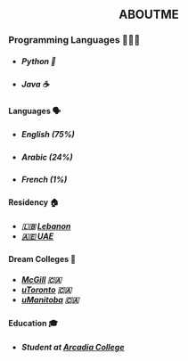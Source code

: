 <body><center><h2>ABOUTME</h2></center></body>
<h3>Programming Languages 👨🏻‍💻 </h3>
<ul><li><h5>Python 🐍</h5></li><li><h5>Java ☕</h5></li></ul>
<h4>Languages 🗣 </h4>
<ul><li><h5>English (75%)</h5></li></ul>
<ul><li><h5>Arabic (24%)</h5></li></ul>
<ul><li><h5>French (1%)</h5></li></ul>
<h4>Residency 🏠 </h4>
<h5><ul><li> 🇱🇧 <a href="https://www.google.com/search?q=lebanon&oq=lebanon&gs_lcrp=EgZjaHJvbWUqBwgAEAAYjwIyBwgAEAAYjwIyCggBEC4YsQMYgAQyEAgCEAAYgwEYsQMYgAQYigUyDQgDEAAYgwEYsQMYgAQyEAgEEAAYgwEYsQMYgAQYigUyCggFEAAYsQMYgAQyBggGEEUYPTIGCAcQRRg90gEIMTE3OWowajeoAgCwAgA&sourceid=chrome&ie=UTF-8">Lebanon</li><li>🇦🇪 <a href="https://www.google.com/search?q=dubai&sca_esv=bdf35d4ce1cd0f1b&ei=9ssUZ-fnN47U7M8PrN7wwAU&ved=0ahUKEwjnuoGq0ZyJAxUOKvsDHSwvHFgQ4dUDCA8&uact=5&oq=dubai&gs_lp=Egxnd3Mtd2l6LXNlcnAiBWR1YmFpMg0QLhiABBixAxhDGIoFMgoQABiABBhDGIoFMg0QABiABBixAxhDGIoFMgoQABiABBhDGIoFMgoQLhiABBhDGIoFMgoQABiABBhDGIoFMgoQABiABBhDGIoFMhAQABiABBixAxhDGIMBGIoFMgoQABiABBhDGIoFMggQABiABBixAzIcEC4YgAQYsQMYQxiKBRiXBRjcBBjeBBjgBNgBAkiNO1C7FVjJN3AIeAGQAQKYAaECoAHPC6oBBTAuMy40uAEDyAEA-AEBmAINoAL8CagCAcICEBAAGAMYtAIY6gIYjwHYAQHCAhMQLhiABBixAxhDGMcBGIoFGK8BwgITEC4YgAQYsQMY0QMYQxjHARiKBcICIhAuGIAEGLEDGEMYxwEYigUYrwEYlwUY3AQY3gQY4ATYAQLCAhAQLhiABBixAxhDGNQCGIoFwgILEAAYgAQYsQMYigXCAggQLhiABBjUAsICDhAuGIAEGLEDGNEDGMcBwgILEAAYgAQYsQMYgwHCAgUQLhiABMICDhAAGIAEGLEDGIMBGIoFwgIREC4YgAQYsQMYxwEYigUYrwHCAhkQLhiABBhDGIoFGJcFGNwEGN4EGOAE2AECmAMQugYECAEYCroGBggCEAEYFJIHBTguMy4yoAfmaQ&sclient=gws-wiz-serp">UAE</a></li></ul></h5>
<h4>Dream Colleges 🏫 </h4>
<h5><ul><li><a href="https://www.mcgill.ca/">McGill</a> 🇨🇦 </li><li><a href="https://www.utoronto.ca/">uToronto</a> 🇨🇦 </li><li><a href="https://umanitoba.ca/">uManitoba</a> 🇨🇦 </li></ul></h5>
<h4>Education 🎓 </h4>
<ul><li><h5>Student at <a href="https://www.google.com/search?q=arcadia+college&oq=arcadia+college&gs_lcrp=EgZjaHJvbWUyCQgAEEUYORiABDINCAEQLhivARjHARiABDIHCAIQABiABDIHCAMQABiABDIHCAQQLhiABDIHCAUQABiABDIHCAYQABiABDIHCAcQABiABDIHCAgQABiABDIHCAkQABiABNIBCDIwODVqMGo3qAIAsAIA&sourceid=chrome&ie=UTF-8">Arcadia College</h3></a></li></ul>
